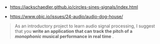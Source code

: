 - https://jackschaedler.github.io/circles-sines-signals/index.html

- https://www.objc.io/issues/24-audio/audio-dog-house/

>As an introductory project to learn audio signal processing, I suggest that you **write an application that can track the pitch of a _monophonic_ musical performance in real time** .

